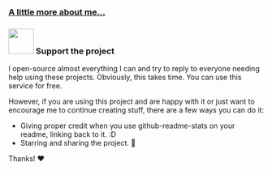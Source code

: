 ###  <a href="https://hawkxc.vercel.app/">A little more about me...</a>
### <img src="https://media.giphy.com/media/VgCDAzcKvsR6OM0uWg/giphy.gif" width="50"> Support the project

I open-source almost everything I can and try to reply to everyone needing help using these projects. Obviously,
this takes time. You can use this service for free.

However, if you are using this project and are happy with it or just want to encourage me to continue creating stuff, there are a few ways you can do it:

*   Giving proper credit when you use github-readme-stats on your readme, linking back to it. :D
*   Starring and sharing the project. :rocket:

Thanks! :heart:
